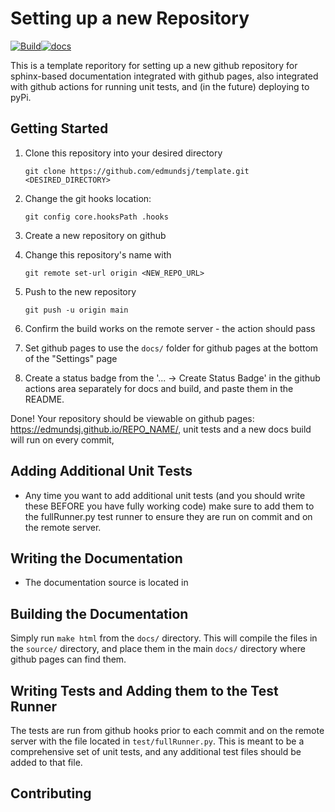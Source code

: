 Setting up a new Repository
===============================
[![Build](https://github.com/edmundsj/template/actions/workflows/python-package-conda.yml/badge.svg)](https://github.com/edmundsj/template/actions/workflows/python-package-conda.yml)[![docs](https://github.com/edmundsj/template/actions/workflows/build-docs.yml/badge.svg)](https://github.com/edmundsj/template/actions/workflows/build-docs.yml)

This is a template reporitory for setting up a new github repository for
sphinx-based documentation integrated with github pages, also integrated with
github actions for running unit tests, and (in the future) deploying to pyPi.

Getting Started
------------------
1. Clone this repository into your desired directory

    ```git clone https://github.com/edmundsj/template.git <DESIRED_DIRECTORY>```

2. Change the git hooks location:

    ```git config core.hooksPath .hooks```

3. Create a new repository on github
4. Change this repository's name with 

   ```git remote set-url origin <NEW_REPO_URL>```

5. Push to the new repository 

    ```git push -u origin main```

6. Confirm the build works on the remote server - the action should pass
7. Set github pages to use the ``docs/`` folder for github pages at the bottom
   of the "Settings" page
8. Create a status badge from the '... -> Create Status Badge' in the github actions area separately for docs and build, and paste them in the README.

Done! Your repository should be viewable on github pages: 
https://edmundsj.github.io/REPO_NAME/, unit tests and a new docs build will run
on every commit, 

Adding Additional Unit Tests
-------------------------------
- Any time you want to add additional unit tests (and you should write these
BEFORE you have fully working code) make sure to add them to the fullRunner.py
test runner to ensure they are run on commit and on the remote server.


Writing the Documentation
------------------------------
- The documentation source is located in 

Building the Documentation
----------------------------
Simply run ``make html`` from the ``docs/`` directory. This will compile the
files in the ``source/`` directory, and place them in the main ``docs/``
directory where github pages can find them.

Writing Tests and Adding them to the Test Runner
---------------------------------------------------
The tests are run from github hooks prior to each commit and on the remote
server with the file located in ``test/fullRunner.py``. This is meant to be a
comprehensive set of unit tests, and any additional test files should be added
to that file.


Contributing
----------------
